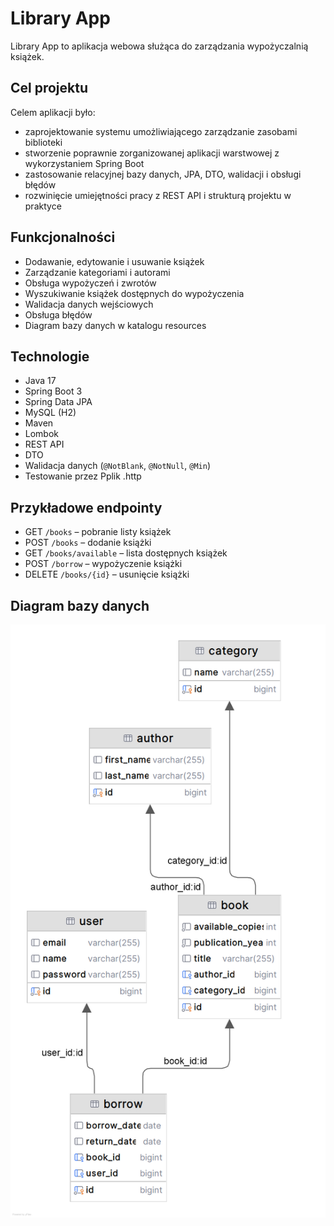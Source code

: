 # Library App

Library App to aplikacja webowa służąca do zarządzania wypożyczalnią książek. 


## Cel projektu

Celem aplikacji było:
- zaprojektowanie systemu umożliwiającego zarządzanie zasobami biblioteki
- stworzenie poprawnie zorganizowanej aplikacji warstwowej z wykorzystaniem Spring Boot
- zastosowanie relacyjnej bazy danych, JPA, DTO, walidacji i obsługi błędów
- rozwinięcie umiejętności pracy z REST API i strukturą projektu w praktyce

## Funkcjonalności

- Dodawanie, edytowanie i usuwanie książek
- Zarządzanie kategoriami i autorami
- Obsługa wypożyczeń i zwrotów
- Wyszukiwanie książek dostępnych do wypożyczenia
- Walidacja danych wejściowych
- Obsługa błędów
- Diagram bazy danych w katalogu resources

## Technologie

- Java 17
- Spring Boot 3
- Spring Data JPA
- MySQL (H2)
- Maven
- Lombok
- REST API
- DTO
- Walidacja danych (`@NotBlank`, `@NotNull`, `@Min`)
- Testowanie przez Pplik .http

## Przykładowe endpointy

- GET `/books` – pobranie listy książek
- POST `/books` – dodanie książki
- GET `/books/available` – lista dostępnych książek
- POST `/borrow` – wypożyczenie książki
- DELETE `/books/{id}` – usunięcie książki

## Diagram bazy danych

![Diagram bazy danych](database-diagram.png)


